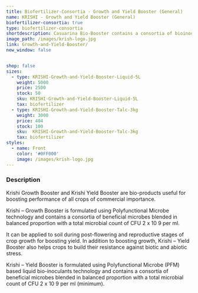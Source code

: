 ```yaml
---
title: Biofertilizer-Consortia - Growth and Yield Booster (General)
name: KRISHI - Growth and Yield Booster (General)
biofertilizer-consortia: true
type: biofertilizer-consortia
shortdescription: Casuarina Bio-Booster contains a consortia of bioinoculants
image_path: /images/krish-logo.jpg
link: Growth-and-Yield-Booster/
new_window: false


shop: false
sizes:
  - type: KRISHI-Growth-and-Yield-Booster-Liquid-5L
    weight: 5000
    price: 2500
    stock: 50
    sku: KRISHI-Growth-and-Yield-Booster-Liquid-5L
    tax: biofertilizer
  - type: KRISHI-Growth-and-Yield-Booster-Talc-3kg
    weight: 3000
    price: 404
    stock: 100
    sku:  KRISHI-Growth-and-Yield-Booster-Talc-3kg
    tax: biofertilizer
styles:
  - name: Front
    color: '#0FF000'
    image: /images/krish-logo.jpg
---
```

### Description
Krishi Growth Booster and Krishi Yield Booster are bio-products useful for boosting performance of all crops of commercial importance.

Krishi – Growth Booster is formulated using Polyfunctional Microbe technology and contains a consortia of beneficial microbes blended in balanced proportion with a total microbial count of CFU 2 x 10 9 per ml.

It can be applied to soil during post-flowering and reproductive stages of crop growth for boosting yield. In addition to boosting growth, Krishi – Yield Booster also helps crops to build their resistance against biotic and abiotic stress.

Krishi – Yield Booster is formulated using Polyfunctional Microbe (PFM) based liquid bio-inoculants technology and contains a consortia of beneficial microbes blended in balanced proportion with a total microbial count of CFU 2 x 10 9 per ml (minimum).
